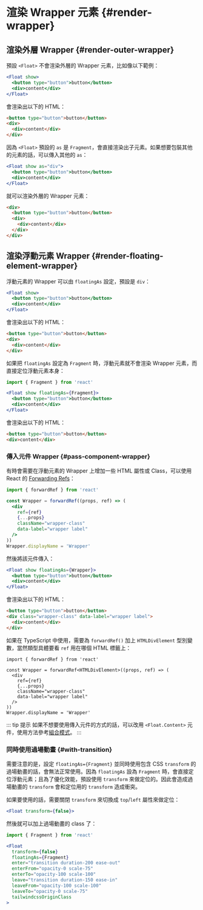 # 渲染 Wrapper 元素 {#render-wrapper}

## 渲染外層 Wrapper {#render-outer-wrapper}

預設 `<Float>` 不會渲染外層的 Wrapper 元素，比如像以下範例：

```jsx
<Float show>
  <button type="button">button</button>
  <div>content</div>
</Float>
```

會渲染出以下的 HTML：

```html
<button type="button">button</button>
<div>
  <div>content</div>
</div>
```

因為 `<Float>` 預設的 `as` 是 `Fragment`，會直接渲染出子元素。如果想要包裝其他的元素的話，可以傳入其他的 `as`：

```jsx {1}
<Float show as="div">
  <button type="button">button</button>
  <div>content</div>
</Float>
```

就可以渲染外層的 Wrapper 元素：

```html {1,6}
<div>
  <button type="button">button</button>
  <div>
    <div>content</div>
  </div>
</div>
```

## 渲染浮動元素 Wrapper {#render-floating-element-wrapper}

浮動元素的 Wrapper 可以由 `floatingAs` 設定，預設是 `div`：

```jsx
<Float show>
  <button type="button">button</button>
  <div>content</div>
</Float>
```

會渲染出以下的 HTML：

```html {2,4}
<button type="button">button</button>
<div>
  <div>content</div>
</div>
```

如果把 `floatingAs` 設定為 `Fragment` 時，浮動元素就不會渲染 Wrapper 元素，而直接定位浮動元素本身：

```jsx {1}
import { Fragment } from 'react'

<Float show floatingAs={Fragment}>
  <button type="button">button</button>
  <div>content</div>
</Float>
```

會渲染出以下的 HTML：

```html
<button type="button">button</button>
<div>content</div>
```

### 傳入元件 Wrapper {#pass-component-wrapper}

有時會需要在浮動元素的 Wrapper 上增加一些 HTML 屬性或 Class，可以使用 React 的 [Forwarding Refs](https://reactjs.org/docs/forwarding-refs.html)：

```jsx
import { forwardRef } from 'react'

const Wrapper = forwardRef((props, ref) => (
  <div
    ref={ref}
    {...props}
    className="wrapper-class"
    data-label="wrapper label"
  />
))
Wrapper.displayName = 'Wrapper'
```

然後將該元件傳入：

```jsx {1}
<Float show floatingAs={Wrapper}>
  <button type="button">button</button>
  <div>content</div>
</Float>
```

會渲染出以下的 HTML：

```html {2}
<button type="button">button</button>
<div class="wrapper-class" data-label="wrapper label">
  <div>content</div>
</div>
```

如果在 TypeScript 中使用，需要為 `forwardRef()` 加上 `HTMLDivElement` 型別變數，當然類型具體要看 `ref` 用在哪個 HTML 標籤上：

```tsx
import { forwardRef } from 'react'

const Wrapper = forwardRef<HTMLDivElement>((props, ref) => (
  <div
    ref={ref}
    {...props}
    className="wrapper-class"
    data-label="wrapper label"
  />
))
Wrapper.displayName = 'Wrapper'
```

::: tip 提示
如果不想要使用傳入元件的方式的話，可以改用 `<Float.Content>` 元件，使用方法參考[組合模式](composable-mode.md)。
:::

### 同時使用過場動畫 {#with-transition}

需要注意的是，設定 `floatingAs={Fragment}` 並同時使用包含 CSS `transform` 的過場動畫的話，會無法正常使用。因為 `floatingAs` 設為 `Fragment` 時，會直接定位浮動元素；且為了優化效能，預設使用 `transform` 來做定位的。因此會造成過場動畫的 `transform` 會和定位用的 `transform` 造成衝突。

如果要使用的話，需要關閉 `transform` 來切換成 `top`/`left` 屬性來做定位：

```jsx
<Float transform={false}>
```

然後就可以加上過場動畫的 class 了：

```jsx
import { Fragment } from 'react'

<Float
  transform={false}
  floatingAs={Fragment}
  enter="transition duration-200 ease-out"
  enterFrom="opacity-0 scale-75"
  enterTo="opacity-100 scale-100"
  leave="transition duration-150 ease-in"
  leaveFrom="opacity-100 scale-100"
  leaveTo="opacity-0 scale-75"
  tailwindcssOriginClass
>
```
